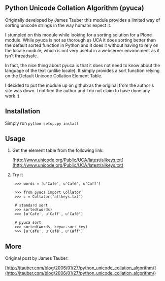 Python Unicode Collation Algorithm (pyuca)
------------------------------------------

Originally developed by James Tauber this module provides a limited way of
sorting unicode strings in the way humans expect it.

I stumpled on this module while looking for a sorting solution for a Plone module. 
While pyuca is not as thorough as UCA it does sorting better than the default 
sorted function in Python and it does it without having to rely on the locale module, 
which is not very useful in a webserver environment as it isn't threadsafe.

In fact, the nice thing about pyuca is that it does not need to know about the
language of the text (unlike locale). It simply provides a sort function relying 
on the Default Unicode Collation Element Table.

I decided to put the module up on github as the original from the author's site
was down. I notified the author and I do not claim to have done any work :)

Installation
------------

Simply run `python setup.py install`

Usage
-----

1. Get the element table from the following link:

    [http://www.unicode.org/Public/UCA/latest/allkeys.txt](http://www.unicode.org/Public/UCA/latest/allkeys.txt)

2. Try it

        >>> words = [u'Cafe', u'Café', u'Caff']

        >>> from pyuca import Collator
        >>> c = Collator('allkeys.txt')

        # standard sort
        >>> sorted(words)
        >>> [u'Cafe', u'Caff', u'Café']

        # pyuca sort
        >>> sorted(words, key=c.sort_key)
        >>> [u'Cafe', u'Café', u'Caff']

More
----

Original post by James Tauber:

[http://jtauber.com/blog/2006/01/27/python_unicode_collation_algorithm/](http://jtauber.com/blog/2006/01/27/python_unicode_collation_algorithm/)